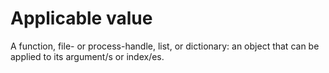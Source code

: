 # Applicable value

A function, file- or process-handle, list, or dictionary: an object that can be applied to its
argument/s or index/es.
